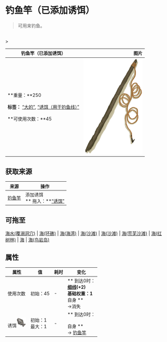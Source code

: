 # 钓鱼竿（已添加诱饵）  
> 可用来钓鱼。  
<br>  
>   
  
  钓鱼竿（已添加诱饵）  |   图片   
 ----  |  ----:   
 **重量：**250<br><br>**标签：**	[“大的”](tag_Large.md), [“诱饵（用于钓鱼线）”](tag_FishingLineBait.md)<br><br>**可使用次数：**45  |  <img decoding="async" src="Sprite/FishingRod.png" href="a.md" style="max-width:300px;max-height:300px;">   
  
## 获取来源  
来源  |  操作  
----  |  ----  
[钓鱼竿](FishingRod.md)  |  添加诱饵<br>** 拖入：**[“诱饵”](tag_Bait.md)  
## 可拖至  
[海水(覆溺洞穴)](Sea_Cave.md) | [海(环礁)](Sea_Atoll.md) | [海(海湾)](Sea_Bay.md) | [海(沙滩)](Sea_Beach.md) | [海(沙滩)](Sea_Cove.md) | [海(荒芜沙滩)](Sea_DesolateBeach.md) | [海(红树林)](Sea_Mangroves.md) | [海](Sea_Raft.md) | [海(鸟岩岛)](Sea_Rocks.md)  
## 属性   
属性  |  值  |  耗时  |  变化  
----  |  ----  |  ----  |  ----  
使用次数  |  初始：45  |  -  |  ** 到达0时： **<br>  [细线](CordFiber.md)(+2)<br>基础权重：1<br>** 自身 **<br>→消失  
诱饵<img decoding="async" src="Sprite/SaturationFish.png" href="a.md" style="max-width:30px;max-height:30px;">  |  初始：1<br>最大：1  |  -  |  ** 到达0时： **<br><br>** 自身 **<br>→ [钓鱼竿](FishingRod.md)  


<script>document.title="钓鱼竿（已添加诱饵） - 卡牌生存百科 Card Survival Wiki";</script>